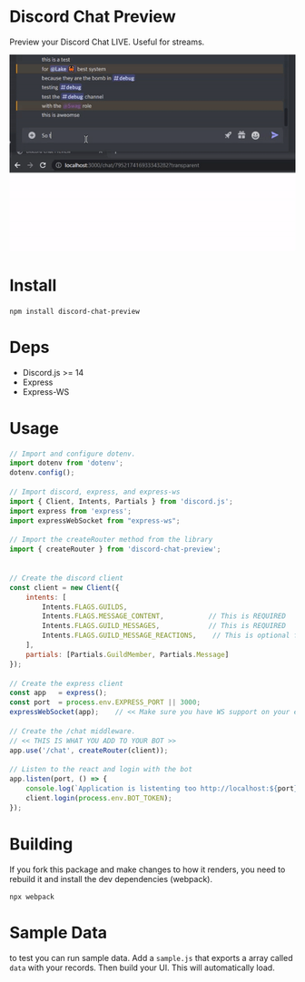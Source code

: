 # Discord Chat Preview

Preview your Discord Chat LIVE. Useful for streams.

![GIF Example](https://raw.githubusercontent.com/Lachee/discord-chat-preview/4020aa08b6ff8387316f759397c65c3144541ebd/example.gif)


# Install
`npm install discord-chat-preview`

# Deps
- Discord.js >= 14
- Express
- Express-WS

# Usage
```js
// Import and configure dotenv.
import dotenv from 'dotenv';
dotenv.config();

// Import discord, express, and express-ws
import { Client, Intents, Partials } from 'discord.js';
import express from 'express';
import expressWebSocket from "express-ws";

// Import the createRouter method from the library
import { createRouter } from 'discord-chat-preview';


// Create the discord client
const client = new Client({ 
    intents: [
        Intents.FLAGS.GUILDS, 
        Intents.FLAGS.MESSAGE_CONTENT,           // This is REQUIRED
        Intents.FLAGS.GUILD_MESSAGES,            // This is REQUIRED
        Intents.FLAGS.GUILD_MESSAGE_REACTIONS,    // This is optional for reactions
    ], 
    partials: [Partials.GuildMember, Partials.Message] 
});

// Create the express client
const app   = express();
const port  = process.env.EXPRESS_PORT || 3000;
expressWebSocket(app);    // << Make sure you have WS support on your express

// Create the /chat middleware. 
// << THIS IS WHAT YOU ADD TO YOUR BOT >>
app.use('/chat', createRouter(client));

// Listen to the react and login with the bot
app.listen(port, () => {
    console.log(`Application is listenting too http://localhost:${port}`);
    client.login(process.env.BOT_TOKEN);
});
```

# Building
If you fork this package and make changes to how it renders, you need to rebuild it and install the dev dependencies (webpack).
```
npx webpack
```

# Sample Data
to test you can run sample data. Add a `sample.js` that exports a array called `data` with your records. Then build your UI. This will automatically load.